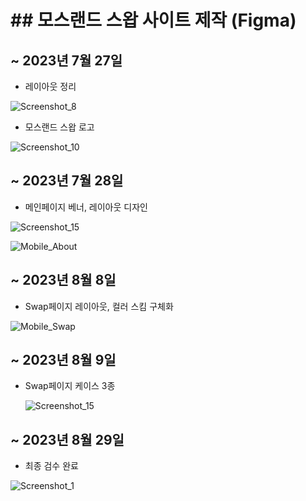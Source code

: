 # ## 모스랜드 스왑 사이트 제작 (Figma)

## ~ 2023년 7월 27일

- 레이아웃 정리
  
![Screenshot_8](https://github.com/mossland/art_resource/assets/109493423/b27ed75b-b1d3-45e9-a6a8-c39831861d76)


- 모스랜드 스왑 로고

![Screenshot_10](https://github.com/mossland/art_resource/assets/109493423/51e762ab-cc74-4072-b161-787b2657793b)



## ~ 2023년 7월 28일

- 메인페이지 베너, 레이아웃 디자인

![Screenshot_15](https://github.com/mossland/art_resource/assets/109493423/51499b3c-253f-49a7-9266-5f0ba95a34d8)


![Mobile_About](https://github.com/mossland/art_resource/assets/109493423/86965c88-16ee-454c-b56d-d44abd84e1d1)


## ~ 2023년 8월 8일

- Swap페이지 레이아웃, 컬러 스킴 구체화

![Mobile_Swap](https://github.com/mossland/art_resource/assets/109493423/ee3d056e-7c10-471d-9d2b-5f80b9f6740b)


## ~ 2023년 8월 9일

- Swap페이지 케이스 3종

  ![Screenshot_15](https://github.com/mossland/art_resource/assets/109493423/76a97bb7-45d1-48b8-9642-03c7dea349c9)

## ~ 2023년 8월 29일

- 최종 검수 완료

![Screenshot_1](https://github.com/mossland/art_resource/assets/109493423/5ab1fc82-c809-4ade-9872-73cb389b0079)

